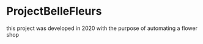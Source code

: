 # ProjectBelleFleurs

this project was developed in 2020 with the purpose of automating a flower shop
